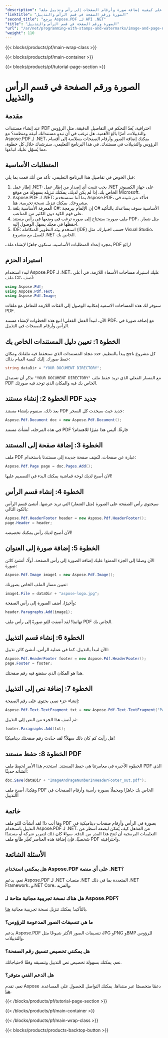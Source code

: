 ```yaml
---
"description": "تعرف على كيفية إضافة صورة وأرقام الصفحات إلى رأس وتذييل ملف PDF الخاص بك باستخدام Aspose.PDF لـ .NET في هذا البرنامج التعليمي خطوة بخطوة."
"linktitle": "الصورة ورقم الصفحة في قسم الرأس والتذييل"
"second_title": "مرجع Aspose.PDF لـ API .NET"
"title": "الصورة ورقم الصفحة في قسم الرأس والتذييل"
"url": "/ar/net/programming-with-stamps-and-watermarks/image-and-page-number-in-header-footer-section/"
"weight": 110
---
```


{{< blocks/products/pf/main-wrap-class >}}

{{< blocks/products/pf/main-container >}}

{{< blocks/products/pf/tutorial-page-section >}}

# الصورة ورقم الصفحة في قسم الرأس والتذييل

## مقدمة

عند إنشاء مستندات PDF احترافية، يُعدّ التحكم في التفاصيل الدقيقة، مثل الرؤوس والتذييلات، أمرًا بالغ الأهمية. هل ترغب في أن تبدو مستنداتك أنيقة ومنظمة؟ مع Aspose.PDF لـ .NET، يمكنك إضافة الصور وأرقام الصفحات بسلاسة إلى أقسام الرؤوس والتذييلات في مستندك. في هذا البرنامج التعليمي، سنرشدك خلال كل خطوة، مما يُسهّل عليك اتباعها.

## المتطلبات الأساسية

قبل الخوض في تفاصيل هذا البرنامج التعليمي، تأكد من أنك قمت بما يلي:

1. إطار عمل .NET: يجب تثبيت أي إصدار من إطار عمل .NET على جهاز الكمبيوتر الخاص بك. إذا لم يكن لديك، يمكنك تنزيله بسهولة من موقع Microsoft.
2. Aspose.PDF لـ .NET: بما أننا سنستخدم Aspose.PDF، فتأكد من تثبيته في مشروعك. يمكنك تنزيل نسخة تجريبية. [هنا](https://releases.aspose.com/pdf/net/).
3. المعرفة الأساسية بلغة C#: إن الإلمام ببرمجة C# الأساسية سوف يساعدك بالتأكيد على فهم الكود دون الكثير من المتاعب.
4. ملف صورة: ستحتاج إلى صورة ترغب في وضعها في رأس مستند PDF، مثل شعار. احفظها في مجلد يسهل الوصول إليه. 
5. IDE: استخدم بيئة التطوير المتكاملة (IDE) حسب اختيارك، مثل Visual Studio، للعمل مع مشروع .NET الخاص بك.

بمجرد إعداد المتطلبات الأساسية، ستكون جاهزًا لإنشاء ملف PDF رائع!

## استيراد الحزم

لبدء استخدام Aspose.PDF لـ .NET، عليك استيراد مساحات الأسماء اللازمة. في أعلى ملف C#، أضف:

```csharp
using Aspose.Pdf;
using Aspose.Pdf.Text;
using Aspose.Pdf.Image;
```

ستوفر لك هذه المساحات الاسمية إمكانية الوصول إلى الفئات اللازمة للتعامل مع ملفات PDF.

الآن، لنبدأ العمل الفعلي! اتبع هذه الخطوات لإنشاء مستند PDF، مع إضافة صورة في الرأس وأرقام الصفحات في التذييل.

## الخطوة 1: تعيين دليل المستندات الخاص بك

كل مشروع ناجح يبدأ بالتنظيم. حدد مجلد المستندات الذي ستحفظ فيه ملفاتك ومكان حفظ صورك. إليك كيفية القيام بذلك:

```csharp
string dataDir = "YOUR DOCUMENT DIRECTORY";
```

تذكر أن تستبدل `"YOUR DOCUMENT DIRECTORY"` مع المسار الفعلي الذي تريد حفظ ملف PDF الخاص بك فيه والمكان الذي توجد فيه صورتك.

## الخطوة 2: إنشاء مستند PDF جديد

بعد ذلك، سنقوم بإنشاء مستند PDF جديد حيث سيحدث كل السحر:

```csharp
Aspose.Pdf.Document doc = new Aspose.Pdf.Document();
```

في هذه المرحلة، أنشأتَ مستند PDF فارغًا. أليس هذا مثيرًا للاهتمام؟

## الخطوة 3: إضافة صفحة إلى المستند

ملف PDF عبارة عن صفحات. لنُضِف صفحة جديدة إلى مستندنا باستخدام:

```csharp
Aspose.Pdf.Page page = doc.Pages.Add();
```

الآن أصبح لديك لوحة قماشية يمكنك البدء في التصميم عليها!

## الخطوة 4: إنشاء قسم الرأس

سيحتوي رأس الصفحة على الصورة (مثل الشعار) التي تريد عرضها. أنشئ قسم الرأس بالكود التالي:

```csharp
Aspose.Pdf.HeaderFooter header = new Aspose.Pdf.HeaderFooter();
page.Header = header;
```

الآن أصبح لديك رأس يمكنك تخصيصه!

## الخطوة 5: إضافة صورة إلى العنوان

الآن وصلنا إلى الجزء الممتع! عليك إضافة الصورة إلى رأس الصفحة. أولًا، أنشئ كائن صورة:

```csharp
Aspose.Pdf.Image image1 = new Aspose.Pdf.Image();
```

تعيين مسار الملف الخاص بصورتك:

```csharp
image1.File = dataDir + "aspose-logo.jpg";
```

وأخيرًا، أضف الصورة إلى رأس الصفحة:

```csharp
header.Paragraphs.Add(image1);
```

تهانينا! لقد أضفت للتو صورةً إلى رأس ملف PDF الخاص بك.

## الخطوة 6: إنشاء قسم التذييل

الآن لنبدأ بالتذييل. كما في عملية الرأس، أنشئ كائن تذييل:

```csharp
Aspose.Pdf.HeaderFooter footer = new Aspose.Pdf.HeaderFooter();
page.Footer = footer;
```

هذا هو المكان الذي ستضع فيه رقم صفحتك. 

## الخطوة 7: إضافة نص إلى التذييل

إنشاء جزء نصي يحتوي على رقم الصفحة:

```csharp
Aspose.Pdf.Text.TextFragment txt = new Aspose.Pdf.Text.TextFragment("Page: ($p of $P ) ");
```

ثم أضف هذا الجزء من النص إلى التذييل:

```csharp
footer.Paragraphs.Add(txt);
```

هل رأيتَ كم كان ذلك سهلاً؟ لقد حدّدتَ رقم صفحتك ديناميكيًا!

## الخطوة 8: حفظ مستند PDF

الخطوة الأخيرة في مغامرتنا هي حفظ المستند. استخدم هذا الأمر لحفظ ملف PDF الذي أنشأته حديثًا:

```csharp
doc.Save(dataDir + "ImageAndPageNumberInHeaderFooter_out.pdf");
```

وهكذا، أصبح ملف PDF الخاص بك جاهزًا ومحملًا بصورة رأسية وأرقام الصفحات في التذييل!

## خاتمة

وها أنت ذا! لقد أنشأتَ للتو ملف PDF بصورة في الرأس وأرقام صفحات ديناميكية في التذييل باستخدام Aspose.PDF لـ .NET. من المذهل كيف يُمكن لبضعة أسطر من التعليمات البرمجية أن تُنتج هذا القدر من الدقة. سواءً كان ذلك لتقرير شركة أو مستندًا شخصيًا، فإن إضافة هذه العناصر تُغيّر طابع ملف PDF واحترافيته.

## الأسئلة الشائعة

### هل يمكنني استخدام Aspose.PDF على أي منصة .NET؟
نعم، يدعم Aspose.PDF لـ .NET منصات .NET المتعددة بما في ذلك .NET Framework، و.NET Core، والمزيد.

### هل هناك نسخة تجريبية مجانية متاحة لـ Aspose.PDF؟
بالتأكيد! يمكنك تنزيل نسخة تجريبية مجانية [هنا](https://releases.aspose.com/).

### ما هي تنسيقات الصور المدعومة للرؤوس؟
يدعم Aspose.PDF تنسيقات الصور الأكثر شيوعًا مثل JPG وPNG وBMP للرؤوس والتذييلات.

### هل يمكنني تخصيص تنسيق رقم الصفحة؟
نعم، يمكنك بسهولة تخصيص نص التذييل وتنسيقه وفقًا لاحتياجاتك.

### هل الدعم الفني متوفر؟
نعم، تقدم Aspose دعمًا متخصصًا عبر منتداها. يمكنك التواصل للحصول على المساعدة. [هنا](https://forum.aspose.com/c/pdf/10).

{{< /blocks/products/pf/tutorial-page-section >}}

{{< /blocks/products/pf/main-container >}}

{{< /blocks/products/pf/main-wrap-class >}}

{{< blocks/products/products-backtop-button >}}